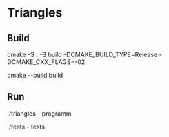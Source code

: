 # Triangles
## Build
cmake -S . -B build -DCMAKE_BUILD_TYPE=Release -DCMAKE_CXX_FLAGS=-02

cmake --build build

## Run
./triangles - programm

./tests - tests
